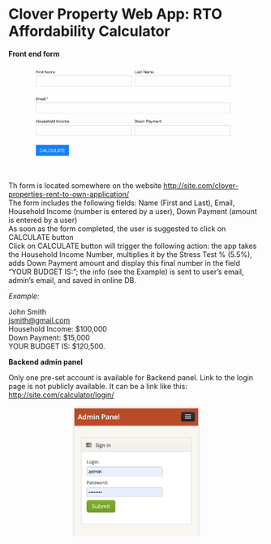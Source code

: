 # Clover Property Web App: RTO Affordability Calculator

<b>Front end form</b>
<img src="https://github.com/kholmatov/rto/blob/master/form.png?raw=true">

Th form is located somewhere on the website http://site.com/clover-properties-rent-to-own-application/<br>
The form includes the following fields: Name (First and Last), Email, Household Income (number is entered by a user), Down Payment (amount is entered by a user)<br>
As soon as the form completed, the user is suggested to click on CALCULATE button<br>
Click on CALCULATE button will trigger the following action: the app takes the Household Income Number, multiplies it by the Stress Test % (5.5%), adds Down Payment amount and display this final number in the field “YOUR BUDGET IS:”; the info (see the Example) is sent to user’s email, admin’s email, and saved in online DB.<br>

<i>Example:</i> 

John Smith<br>
jsmith@gmail.com<br>
Household Income: $100,000<br>
Down Payment: $15,000<br>
YOUR BUDGET IS:  $120,500.<br>

<b>Backend admin panel</b>
 
Only one pre-set account is available for Backend panel. Link to the login page is not publicly available. It can be a link like this: http://site.com/calculator/login/
<br>
<center><img src="https://github.com/kholmatov/rto/blob/master/admin.png?raw=true" width="50%"></center>

